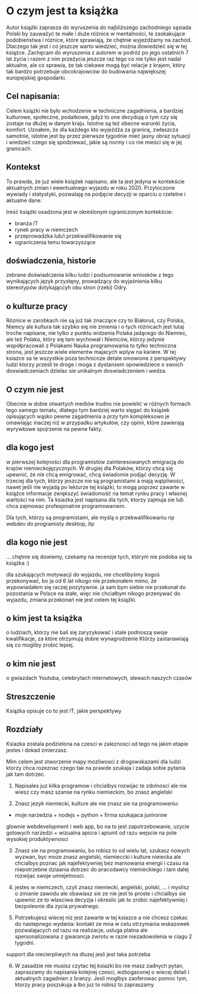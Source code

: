 # O czym jest ta książka 

Autor książki zaprasza do wyruszenia do najbliższego zachodniego sąsiada Polski
by zauważyć te małe i duże różnice w mentalności,
te zaskakujące podobieństwa i różnice, które sprawiają, że chętnie wyjeżdżamy na zachód.
Dlaczego tak jest i co jeszcze warto wiedzieć, można dowiedzieć się w tej książce.
Zachęcam do wyruszenia z autorem w podróż po jego ostatnich 7 lat życia i razem z nim przeżycia jeszcze raz tego
co nie tylko jest nadal aktualne, ale co sprawia, że tak ciekawe mogą być relacje z krajem, który tak bardzo potrzebuje obcokrajowców
do budowania największej europejskiej gospodarki.


## Cel napisania:
Celem książki nie było wchodzenie w techniczne zagadnienia, a bardziej kulturowe, społeczne, podatkowe, gdyż to one decydują o tym
czy się zostaje na dłużej w danym kraju.
Istotne są też obecne warunki życia, komfort.
Uznałem, że dla każdego kto wyjeżdża za granicę, zwłaszcza samotnie, istotne jest by przez pierwsze tygodnie mieć jasny obraz sytuacji
i wiedzieć czego się spodziewać, jakie są normy i co nie mieści się w jej granicach. 

## Kontekst 
To prawda, że już wiele książek napisano, ale ta jest jedyna w kontekście aktualnych zmian
i ewentualnego wyjazdu w roku 2020.
Przytoczone wywiady i statystyki, pozwalają na podjęcie decyzji w oparciu o rzetelne i aktualne dane.

treść książki osadzona jest w określonym ograniczonym kontekście:
+ branża IT
+ rynek pracy w niemczech
+ przeprowadzka lub/i przekwalifikowanie się
+ ograniczenia temu towarzyszące 
 

## doświadczenia, historie

zebrane doświadczenia kilku ludzi i podsumowanie wniosków z tego wynikających
język przystęny, prowadzący do wyjaśnienia kilku stereotypów dotykająccyh obu stron (rzeki) Odry.


## o kulturze pracy

Róznice w zarobkach nie są już tak znaczące czy to Białoruś, czy Polska, Niemcy
ale kultura tak szybko się nie zmienia i o tych różnicach jest tutaj troche napisane, nie tylko z punktu widzenia
Polaka jadącego do Niemiec, ale też Polaka, który się tam wychował i Niemców, którzy jedynie współpracowali z Polakami
Nauka programowania to tylko techniczna strona, jest jeszcze wiele elementw majacych wplyw na kariere.
W tej ksiazce sa te wszystkie poza technicnze detale omowione z perspektywy ludzi ktorzy przesli te droge i moga z dystansem opowiedziece o swoich doswiadczeniach dzielac sie unikalnym doswiadczeniem i wedza.
  

## O czym nie jest

Obecnie w dobie otwartych mediów trudno nie powielić w różnych formach tego samego tematu,
dlatego tym bardziej warto sięgać do książek opisujących wąsko pewne zagadnienia a przy tym kompleksowo je omawiając
inaczej niż w przypadku artykułów, czy opinii, które zawierają wyrywkowe spojrzenie na pewne fakty.




## dla kogo jest

w pierwszej kolejności dla programistów zainteresowanych emigracją do krajów niemieckojęzycznych.
W drugiej dla Polaków, którzy chcą się upewnić, że nie chcą emigrować, chcą świadomie podjąć decyzję.
W trzeciej dla tych, którzy jeszcze nie są programistami a mają wątpliwości, nawet jeśli nie wyjadą po lekturze tej książki, to
mogą poprzez zawarte w książce informacje zwiększyć świadomość na temat rynku pracy i własnej wartości na nim.
Ta ksiazka jest napisana dla tych, ktorzy zajmuja sie lub chca zajmowac profesjonalnie programowaniem.

Dla tych, którzy są programistami, ale myślą o przekwalifikowaniu
np webdev do programisty desktop, itp


## dla kogo nie jest
... chętnie się dowiemy, czekamy na recenzje tych, którym nie podoba się ta książka :)

dla szukających motywacji do wyjazdu, nie chcelibyśmy kogoś przekonywać, bo ja od 6 lat nikogo nie przekonałem
mimo, że wypowiadałem się raczej pozytywnie.
ja sam bym siebie nie przekonał do pozostania w Polsce na stałe, więc nie chciałbym nikogo przenywać do wyjazdu, zmiana przekonań
nie jest celem tej książki.
 

## o kim jest ta książka
o ludziach, którzy nie bali się zaryzykować i stale podnoszą swoje kwalifikacje, za które otrzymują dobre wynagrodzenie
Którzy zastanawiają się co mogliby zrobić lepiej.


## o kim nie jest

o gwiazdach Youtuba, celebrytach internetowych, sławach naszych czasów



## Streszczenie

Książka opisuje co to jest IT, jakie perspektywy
 

## Rozdziały


Ksiazka zostala podzielona na czesci w zaleznosci od tego na jakim etapie jestes i dokad zmierzasz.

Mim celem jest stworzenie mapy mozliwosci z drogowskazami dla ludzi ktorzy 
chca rozeznac czego tak na prawde szukaja i zadaja sobie pytania jak tam dotrzec.

1. Napisales juz kilka programow i chcialbys rozwijac te zdolnosci
ale nie wiesz czy masz szanse na rynku niemieckim, bo znasz angielski


2. Znasz jezyk niemiecki, kulture ale nie znasz sie na programowaniu:
- moje narzedzia + nodejs  + python + firma szukajaca junirorow

glownie webdevelopment i web app, bo na to jest zapotrzebowanie,
uzycie gotowych narzedzi  + wizualna apicra i apiunit
od razu wejscie na pole wysokiej produktywnosci


3. Znasz sie na programowaniu, bo robisz to od wielu lat, szukasz nowych wyzwan, 
byc moze znasz angielski, niemieccki i kulture nieiecka ale chcialbys poznac jak najefektywniej bez marnowania energii i czasu na niepotrzebne dziaania dotrzec do pracodawcy niemieckiego i tam dalej rozwijac swoje umiejetnosci.


4. jestes w niemczech, czyli znasz niemiecki, angielski, polski, ... i myslisz o zmianie zawodu ale obawiasz sie ze nie jest to proste i chcialbys sie upewnic ze to wlasciwa decyzja i okreslic jak to zrobic najefektywniej i bezpolesnie dla zycia prywatnego.

5. Potrzebujesz wiecej niz jest zawarte w tej ksiazce a nie chcesz czekac do nastepnego wydania:
kontakt ze mna w celu otrzymania  wskazowek pozwalajacych od razu na realizacje, usluga platna ale spersonalizowana z gwarancja zwrotu w razie niezadowolenia w ciagu 2 tygodni.

support dla niecierpliwych na dluzej jesli jest taka potrzeba


6. W zasadzie nie musisz czytac tej ksiazki bo nie masz zadnych pytan,
zapraszamy do napisania kolejnej czesci, wzbogaconej o wiecej detali i aktualnych zagadnien z branzy.
Jesli moglbys zaoferowac pomoc tym, ktorzy pracy poszukuja a lbo juz to robisz to zapraszamy


